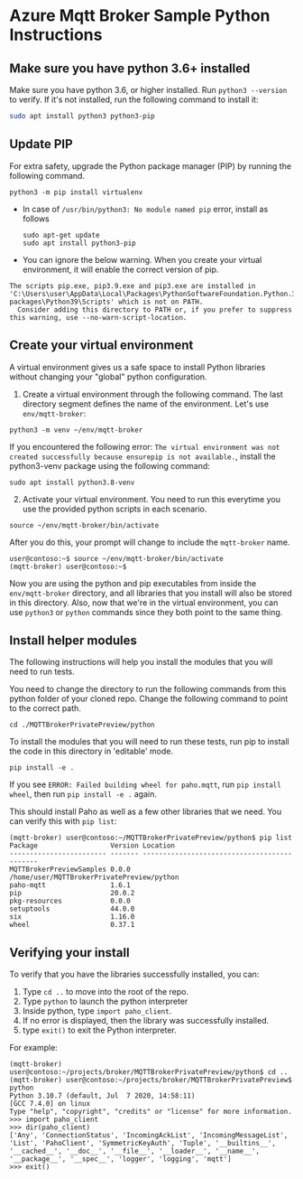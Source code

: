 # Azure Mqtt Broker Sample Python Instructions

## Make sure you have python 3.6+ installed

Make sure you have python 3.6, or higher installed. Run `python3 --version` to verify. If it's not installed, run the following command to install it:
```bash
sudo apt install python3 python3-pip
```
## Update PIP

For extra safety, upgrade the Python package manager (PIP) by running the following command.

```
python3 -m pip install virtualenv
```

* In case of `/usr/bin/python3: No module named pip` error, install as follows
  ```
  sudo apt-get update
  sudo apt install python3-pip
  ```
  
* You can ignore the below warning.  When you create your virtual environment, it will enable the correct version of pip.
```
The scripts pip.exe, pip3.9.exe and pip3.exe are installed in 'C:\Users\user\AppData\Local\Packages\PythonSoftwareFoundation.Python.3.9_qbz5n2kfra8p0\LocalCache\local-packages\Python39\Scripts' which is not on PATH.
  Consider adding this directory to PATH or, if you prefer to suppress this warning, use --no-warn-script-location.
```

## Create your virtual environment

A virtual environment gives us a safe space to install Python libraries without changing your "global" python configuration.

1. Create a virtual environment through the following command. The last directory segment defines the name of the environment. Let's use `env/mqtt-broker`:

  ```
  python3 -m venv ~/env/mqtt-broker
  ```

  If you encountered the following error: `The virtual environment was not created successfully because ensurepip is not available.`, install the python3-venv package using the following command:

  ```
  sudo apt install python3.8-venv
  ```

2. Activate your virtual environment.  You need to run this everytime you use the provided python scripts in each scenario. 

  ```
  source ~/env/mqtt-broker/bin/activate
  ```

  After you do this, your prompt will change to include the `mqtt-broker` name.

  ```
 user@contoso:~$ source ~/env/mqtt-broker/bin/activate
  (mqtt-broker) user@contoso:~$
  ```

Now you are using the python and pip executables from inside the `env/mqtt-broker` directory, and all libraries that you install will also be stored in this directory. Also, now that we're in the virtual environment, you can use `python3` or `python` commands since they both point to the same thing.

## Install helper modules

The following instructions will help you install the modules that you will need to run tests.

You need to change the directory to run the following commands from this python folder of your cloned repo. Change the following command to point to the correct path.

```
cd ./MQTTBrokerPrivatePreview/python

```
To install the modules that you will need to run these tests, run pip to install the code in this directory in 'editable' mode.

```
pip install -e .
```

If you see `ERROR: Failed building wheel for paho.mqtt`, run `pip install wheel`, then run `pip install -e .` again. 

This should install Paho as well as a few other libraries that we need.  You can verify this with `pip list`:
```
(mqtt-broker) user@contoso:~/MQTTBrokerPrivatePreview/python$ pip list
Package                  Version Location
------------------------ ------- --------------------------------------------
MQTTBrokerPreviewSamples 0.0.0   /home/user/MQTTBrokerPrivatePreview/python
paho-mqtt                1.6.1
pip                      20.0.2
pkg-resources            0.0.0
setuptools               44.0.0
six                      1.16.0
wheel                    0.37.1
```

## Verifying your install

To verify that you have the libraries successfully installed, you can:

1. Type `cd ..` to move into the root of the repo.
2. Type `python` to launch the python interpreter
3. Inside python, type `import paho_client`.
4. If no error is displayed, then the library was successfully installed.
5. type `exit()` to exit the Python interpreter.

For example:
```
(mqtt-broker) user@contoso:~/projects/broker/MQTTBrokerPrivatePreview/python$ cd ..
(mqtt-broker) user@contoso:~/projects/broker/MQTTBrokerPrivatePreview$ python
Python 3.10.7 (default, Jul  7 2020, 14:58:11)
[GCC 7.4.0] on linux
Type "help", "copyright", "credits" or "license" for more information.
>>> import paho_client
>>> dir(paho_client)
['Any', 'ConnectionStatus', 'IncomingAckList', 'IncomingMessageList', 'List', 'PahoClient', 'SymmetricKeyAuth', 'Tuple', '__builtins__', '__cached__', '__doc__', '__file__', '__loader__', '__name__', '__package__', '__spec__', 'logger', 'logging', 'mqtt']
>>> exit()

```
